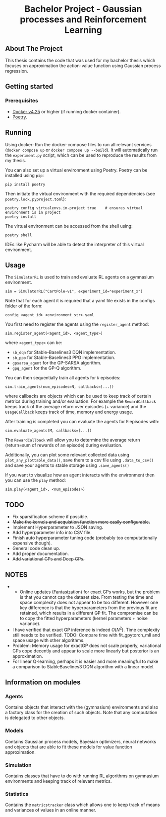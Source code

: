 <br />
<p align="center">
  <h1 align="center">Bachelor Project - Gaussian processes and Reinforcement Learning</h1>

  <p align="center">
  </p>
</p>

## About The Project
This thesis contains the code that was used for my bachelor thesis which focuses on approximation the action-value function using Gaussian process regression.


## Getting started

### Prerequisites
- [Docker v4.25](https://www.docker.com/get-started) or higher (if running docker container).
- [Poetry](https://python-poetry.org/).
## Running
Using docker: Run the docker-compose files to run all relevant services (`docker compose up` or `docker compose up --build`).
It will automatically run the `experiment.py` script, which can be used to reproduce the results from my thesis.

You can also set up a virtual environment using Poetry. Poetry can  be installed using `pip`:
```
pip install poetry
```
Then initiate the virtual environment with the required dependencies (see `poetry.lock`, `pyproject.toml`):
```
poetry config virtualenvs.in-project true    # ensures virtual environment is in project
poetry install
```
The virtual environment can be accessed from the shell using:
```
poetry shell
```
IDEs like Pycharm will be able to detect the interpreter of this virtual environment.

## Usage

The `SimulatorRL` is used to train and evaluate RL agents on a gymnasium environment.
```
sim = SimulatorRL("CartPole-v1", experiment_id="experiment_x")
```

Note that for each agent it is required that a yaml file exists in the configs folder of the form:
```
config_<agent_id>_<environment_str>.yaml
```

You first need to register the agents using the `register_agent` method:
``````
sim.register_agent(<agent_id>, <agent_type>)
``````
where `<agent_type>` can be:
* `sb_dqn` for Stable-Baselines3 DQN implementation.
* `sb_ppo` for Stable-Baselines3 PPO implementation.
* `gpsarsa_agent` for the GP-SARSA algorithm.
* `gpq_agent` for the GP-Q algorithm.

You can then sequentially train all agents for `N` episodes:
```
sim.train_agents(num_episodes=N, callbacks=[...])
```
where callbacks are objects which can be used to keep track of certain metrics during training and/or evaluation. For example the `RewardCallback` keeps track of the average return over episodes (+ variance) and the `UsageCallback` keeps track of time, memory and energy usage.

After training is completed you can evaluate the agents for `M` episodes with:
```
sim.evaluate_agents(M, callbacks=[...])
```
The `RewardCallback` will allow you to determine the average return (return=sum of rewards of an episode) during evaluation.

Additionally, you can plot some relevant collected data using `plot_any_plottable_data()`, save them to a csv file using `.data_to_csv()` and save your agents to stable storage using `.save_agents()`

If you want to visualize how an agent interacts with the environment then you can use the `play` method:
```
sim.play(<agent_id>, <num_episodes>)
```
## TODO
* Fix sparsification scheme if possible.
* ~~Make the kernels and acquistion function more easily configurable.~~
* Implement Hyperparameter to JSON saving.
* Add hyperparameter info into CSV file.
* Finish auto hyperparameter tuning code (probably too computationally expensive though).
* General code clean up.
* Add proper documentation.
* ~~Add variational GPs and Deep GPs.~~

## NOTES
* * Online updates (Fantasization) for exact GPs works, but the problem is that you cannot cap the dataset size. From testing the time and space complexity does not appear to be too different. However one key difference is that the hyperparameters from the previous fit are retained, which results in a different GP fit. The compromise can be to copy the fitted hyperparameters (kernel parameters + noise variance).
* I have verified that exact GP inference is indeed $O(N^2)$. Time complexity still needs to be verified. TODO: Compare time with fit_gpytorch_mll and space usage with other algorithms.
* Problem: Memory usage for exactGP does not scale properly, variational GPs cope decently and appear to scale more linearly but posterior is an approximation.
* For linear Q-learning, perhaps it is easier and more meaningful to make a comparison to StableBaselines3 DQN algorithm with a linear model.

## Information on modules

### Agents
Contains objects that interact with the (gymnasium) environments and also a factory class for the creation of such objects. Note that any computation is delegated to other objects.

### Models
Contains Gaussian process models, Bayesian optimizers, neural networks and objects that are able to fit these models for
value function approximation.

### Simulation
Contains classes that have to do with running RL algorithms on gymnasium environments and keeping track of relevant metrics.

### Statistics
Contains the `metricstracker` class which allows one to keep track of means and variances of values in an online manner.